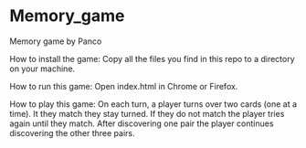 Memory_game
===========

Memory game by Panco

How to install the game:
Copy all the files you find in this repo to a directory on your machine.

How to run this game:
Open index.html in Chrome or Firefox.

How to play this game:
On each turn, a player turns over two cards (one at a time). It they match they stay turned. If they do not match the player tries again until they match. After discovering one pair the player continues discovering the other three pairs.
